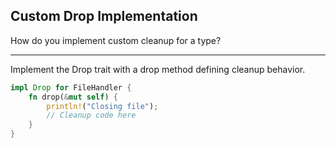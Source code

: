 ## Custom Drop Implementation

How do you implement custom cleanup for a type?

---

Implement the Drop trait with a drop method defining cleanup behavior.

```rust
impl Drop for FileHandler {
    fn drop(&mut self) {
        println!("Closing file");
        // Cleanup code here
    }
}
```

